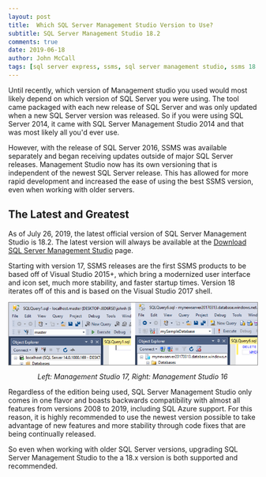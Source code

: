 ```yaml
---
layout: post
title:  Which SQL Server Management Studio Version to Use?
subtitle: SQL Server Management Studio 18.2
comments: true
date: 2019-06-18
author: John McCall
tags: [sql server express, ssms, sql server management studio, ssms 18.2]
---
```


Until recently, which version of Management studio you used would
most likely depend on which version of SQL Server you were using. The tool
came packaged with each new release of SQL Server and was only updated
when a new SQL Server version was released. So if you were using SQL Server 2014,
it came with SQL Server Management Studio 2014 and that was most likely all you'd ever use.

However, with the release of SQL Server 2016, SSMS was available separately
and began receiving updates outside of major SQL Server releases. Management Studio
now has its own versioning that is independent of the newest SQL Server release. This has
allowed for more rapid development and increased the ease of using the best SSMS version,
even when working with older servers.

## The Latest and Greatest

As of July 26, 2019, the latest official version of SQL Server Management Studio is 18.2. The latest
version will always be available at the [Download SQL Server Management Studio](https://docs.microsoft.com/en-us/sql/ssms/download-sql-server-management-studio-ssms) page.

Starting with version 17, SSMS releases are the first SSMS products to be based off of Visual Studio 2015+,
which bring a modernized user interface and icon set, much more stability, and faster
startup times. Version 18 iterates off of this and is based on the Visual Studio 2017 shell. 

<div>
<img style="display: block; margin: auto; border: 1px solid gray;" src="../img/new_vs_old_ssms.png" title="New vs Old SQL Server Management Studio" alt="New vs Old SQL Server Management Studio">
<p style="text-align: center; font-style: italic;">Left: Management Studio 17, Right: Management Studio 16</p>
</div>

Regardless of the edition being used, SQL Server Management Studio only comes in one flavor
and boasts backwards compatibility with almost all features from versions 2008 to 2019, including SQL Azure support. For this reason, it is highly recommended to use the newest version possible to take advantage of new features and more stability through code fixes that are being continually released.

So even when working with older SQL Server versions, upgrading SQL Server Management Studio
to the a 18.x version is both supported and recommended.
